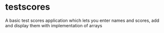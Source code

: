 # testscores
A basic test scores application which lets you enter names and scores, add and display them with implementation of arrays

